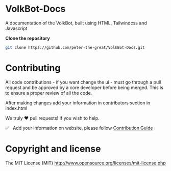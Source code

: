 # VolkBot-Docs
A documentation of the VolkBot, built using HTML, Tailwindcss and Javascript


**Clone the repository**
```bash
git clone https://github.com/peter-the-great/VolkBot-Docs.git
```

# Contributing

All code contributions - if you want change the ui -  must go through a pull request and be approved by a core developer before being merged. This is to ensure a proper review of all the code.

After making changes add your information in contributors section in index.html

We truly ❤️ pull requests! If you wish to help.

✅  &nbsp; Add your information on website, please follow [Contribution Guide](https://github.com/peter-the-great/VolkBot-Docs/blob/master/CONTRIBUTING.md)

# Copyright and license
The MIT License (MIT) http://www.opensource.org/licenses/mit-license.php
